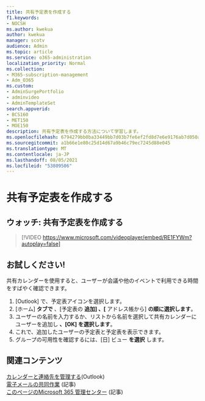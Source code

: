 ```yaml
---
title: 共有予定表を作成する
f1.keywords:
- NOCSH
ms.author: kwekua
author: kwekua
manager: scotv
audience: Admin
ms.topic: article
ms.service: o365-administration
localization_priority: Normal
ms.collection:
- M365-subscription-management
- Adm_O365
ms.custom:
- AdminSurgePortfolio
- adminvideo
- AdminTemplateSet
search.appverid:
- BCS160
- MET150
- MOE150
description: 共有予定表を作成する方法について学習します。
ms.openlocfilehash: 6794279bb0ba33449bb7d03b7fe6ef2fd8d7e6e9176ab7d050a813e81122628f
ms.sourcegitcommit: a1b66e1e80c25d14d67a9b46c79ec7245d88e045
ms.translationtype: MT
ms.contentlocale: ja-JP
ms.lasthandoff: 08/05/2021
ms.locfileid: "53809506"
---
```

# <a name="create-a-shared-calendar"></a>共有予定表を作成する

## <a name="watch-create-a-shared-calendar"></a>ウォッチ: 共有予定表を作成する

> [!VIDEO https://www.microsoft.com/videoplayer/embed/RE1FYWm?autoplay=false]

## <a name="try-it"></a>お試しください!

共有カレンダーを使用すると、ユーザーが会議や他のイベントで利用できる時間をすばやく確認できます。

1. [Outlook] で、予定表アイコンを選択します。
1. [ホーム] **タブで** 、[予定表の **追加] 、[** アドレス帳から] **の順に選択します**。
1. ユーザーの名前を入力するか、リストから名前を選択して共有カレンダーにユーザーを追加し **、[OK] を選択します**。
1. これで、追加したユーザーの予定表と予定表を表示できます。
1. グループの可用性を確認するには、[日] ビュー **を選択** します。

## <a name="related-content"></a>関連コンテンツ

[カレンダーと連絡先を管理する](https://support.microsoft.com/office/manage-your-calendar-and-contacts-in-outlook-631a182a-21e0-4e41-8fa2-0d83e55da02d)(Outlook)\
[電子メールの共同作業](../admin/email/email-collaboration.md) (記事)\
[このページのMicrosoft 365 管理センター](admin-center-overview.md) (記事)